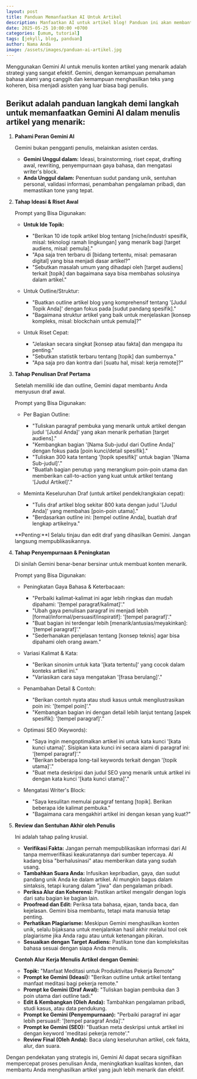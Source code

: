 ```yaml
---
layout: post
title: Panduan Memanfaatkan AI Untuk Artikel
description: Manfaatkan AI untuk artikel blog! Panduan ini akan membantumu memahami cara mengintegrasikan AI secara efektif, meningkatkan efisiensi penulisan, dan menghasilkan konten berkualitas tinggi
date: 2025-05-25 10:00:00 +0700
categories: [umum, tutorial]
tags: [jekyll, blog, panduan]
author: Nama Anda
image: /assets/images/panduan-ai-artikel.jpg
---
```


Menggunakan Gemini AI untuk menulis konten artikel yang menarik adalah strategi yang sangat efektif. Gemini, dengan kemampuan pemahaman bahasa alami yang canggih dan kemampuan menghasilkan teks yang koheren, bisa menjadi asisten yang luar biasa bagi penulis.

## Berikut adalah panduan langkah demi langkah untuk memanfaatkan Gemini AI dalam menulis artikel yang menarik:

1. **Pahami Peran Gemini AI**

    Gemini bukan pengganti penulis, melainkan asisten cerdas.

    * **Gemini Unggul dalam:** Ideasi, brainstorming, riset cepat, drafting awal, rewriting, penyempurnaan gaya bahasa, dan mengatasi writer's block.
    * **Anda Unggul dalam:** Penentuan sudut pandang unik, sentuhan personal, validasi informasi, penambahan pengalaman pribadi, dan memastikan tone yang tepat.

2. **Tahap Ideasi & Riset Awal**

    Prompt yang Bisa Digunakan:

    * **Untuk Ide Topik:**
        * "Berikan 10 ide topik artikel blog tentang [niche/industri spesifik, misal: teknologi ramah lingkungan] yang menarik bagi [target audiens, misal: pemula]."
        * "Apa saja tren terbaru di [bidang tertentu, misal: pemasaran digital] yang bisa menjadi dasar artikel?"
        * "Sebutkan masalah umum yang dihadapi oleh [target audiens] terkait [topik] dan bagaimana saya bisa membahas solusinya dalam artikel."

    * Untuk Outline/Struktur:
        * "Buatkan outline artikel blog yang komprehensif tentang '[Judul Topik Anda]' dengan fokus pada [sudut pandang spesifik]."
        * "Bagaimana struktur artikel yang baik untuk menjelaskan [konsep kompleks, misal: blockchain untuk pemula]?"

    * Untuk Riset Cepat:
        * "Jelaskan secara singkat [konsep atau fakta] dan mengapa itu penting."
        * "Sebutkan statistik terbaru tentang [topik] dan sumbernya."
        * "Apa saja pro dan kontra dari [suatu hal, misal: kerja remote]?"

3. **Tahap Penulisan Draf Pertama**

    Setelah memiliki ide dan outline, Gemini dapat membantu Anda menyusun draf awal.

    Prompt yang Bisa Digunakan:

    * Per Bagian Outline:
        * "Tuliskan paragraf pembuka yang menarik untuk artikel dengan judul '[Judul Anda]' yang akan menarik perhatian [target audiens]."
        * "Kembangkan bagian '[Nama Sub-judul dari Outline Anda]' dengan fokus pada [poin kunci/detail spesifik]."
        * "Tuliskan 300 kata tentang '[topik spesifik]' untuk bagian '[Nama Sub-judul]'."
        * "Buatlah bagian penutup yang merangkum poin-poin utama dan memberikan call-to-action yang kuat untuk artikel tentang '[Judul Artikel]'."

    * Meminta Keseluruhan Draf (untuk artikel pendek/rangkaian cepat):
        * "Tulis draf artikel blog sekitar 800 kata dengan judul '[Judul Anda]' yang membahas [poin-poin utama]."
        * "Berdasarkan outline ini: [tempel outline Anda], buatlah draf lengkap artikelnya."

    **Penting:**I Selalu tinjau dan edit draf yang dihasilkan Gemini. Jangan langsung mempublikasikannya.

4. **Tahap Penyempurnaan & Peningkatan**

    Di sinilah Gemini benar-benar bersinar untuk membuat konten menarik.

    Prompt yang Bisa Digunakan:

    * Peningkatan Gaya Bahasa & Keterbacaan:
        * "Perbaiki kalimat-kalimat ini agar lebih ringkas dan mudah dipahami: '[tempel paragraf/kalimat]'."
        * "Ubah gaya penulisan paragraf ini menjadi lebih [formal/informal/persuasif/inspiratif]: '[tempel paragraf]'."
        * "Buat bagian ini terdengar lebih [menarik/antusias/meyakinkan]: '[tempel paragraf]'."
        * "Sederhanakan penjelasan tentang [konsep teknis] agar bisa dipahami oleh orang awam."

    * Variasi Kalimat & Kata:
        * "Berikan sinonim untuk kata '[kata tertentu]' yang cocok dalam konteks artikel ini."
        * "Variasikan cara saya mengatakan '[frasa berulang]'."

    * Penambahan Detail & Contoh:
        * "Berikan contoh nyata atau studi kasus untuk mengilustrasikan poin ini: '[tempel poin]'."
        * "Kembangkan bagian ini dengan detail lebih lanjut tentang [aspek spesifik]: '[tempel paragraf]'."

    * Optimasi SEO (Keywords):
        * "Saya ingin mengoptimalkan artikel ini untuk kata kunci '[kata kunci utama]'. Sisipkan kata kunci ini secara alami di paragraf ini: '[tempel paragraf]'."
        * "Berikan beberapa long-tail keywords terkait dengan '[topik utama]'."
        * "Buat meta deskripsi dan judul SEO yang menarik untuk artikel ini dengan kata kunci '[kata kunci utama]'."

    * Mengatasi Writer's Block:
        * "Saya kesulitan memulai paragraf tentang [topik]. Berikan beberapa ide kalimat pembuka."
        * "Bagaimana cara mengakhiri artikel ini dengan kesan yang kuat?"

5. **Review dan Sentuhan Akhir oleh Penulis**

    Ini adalah tahap paling krusial.

    * **Verifikasi Fakta:** Jangan pernah mempublikasikan informasi dari AI tanpa memverifikasi keakuratannya dari sumber tepercaya. AI kadang bisa "berhalusinasi" atau memberikan data yang sudah usang.
    * **Tambahkan Suara Anda:** Infusikan kepribadian, gaya, dan sudut pandang unik Anda ke dalam artikel. AI mungkin bagus dalam sintaksis, tetapi kurang dalam "jiwa" dan pengalaman pribadi.
    * **Periksa Alur dan Koherensi:** Pastikan artikel mengalir dengan logis dari satu bagian ke bagian lain.
    * **Proofread dan Edit:** Periksa tata bahasa, ejaan, tanda baca, dan kejelasan. Gemini bisa membantu, tetapi mata manusia tetap penting.
    * **Perhatikan Plagiarisme:** Meskipun Gemini menghasilkan konten unik, selalu bijaksana untuk menjalankan hasil akhir melalui tool cek plagiarisme jika Anda ragu atau untuk ketenangan pikiran.
    * **Sesuaikan dengan Target Audiens:** Pastikan tone dan kompleksitas bahasa sesuai dengan siapa Anda menulis.

    **Contoh Alur Kerja Menulis Artikel dengan Gemini:**
    * **Topik:** "Manfaat Meditasi untuk Produktivitas Pekerja Remote"
    * **Prompt ke Gemini (Ideasi):** "Berikan outline untuk artikel tentang manfaat meditasi bagi pekerja remote."
    * **Prompt ke Gemini (Draf Awal):** "Tuliskan bagian pembuka dan 3 poin utama dari outline tadi."
    * **Edit & Kembangkan (Oleh Anda):** Tambahkan pengalaman pribadi, studi kasus, atau data pendukung.
    * **Prompt ke Gemini (Penyempurnaan):** "Perbaiki paragraf ini agar lebih persuasif: '[tempel paragraf Anda]'."
    * **Prompt ke Gemini (SEO):** "Buatkan meta deskripsi untuk artikel ini dengan keyword 'meditasi pekerja remote'."
    * **Review Final (Oleh Anda):** Baca ulang keseluruhan artikel, cek fakta, alur, dan suara.

Dengan pendekatan yang strategis ini, Gemini AI dapat secara signifikan mempercepat proses penulisan Anda, meningkatkan kualitas konten, dan membantu Anda menghasilkan artikel yang jauh lebih menarik dan efektif.

